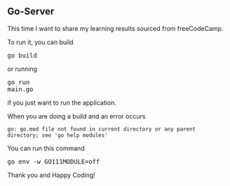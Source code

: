 <h2>Go-Server</h2>

This time I want to share my learning results sourced from freeCodeCamp.

To run it, you can build <pre>go build</pre> or running <pre>go run main.go</pre> if you just want to run the application.

When you are doing a build and an error occurs

<code>go: go.mod file not found in current directory or any parent directory; see 'go help modules'</code>

You can run this command <pre>go env -w GO111MODULE=off</pre>

Thank you and Happy Coding!
